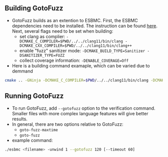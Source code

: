 ## Building GotoFuzz

- GotoFuzz builds as an extention to ESBMC. First, the ESBMC dependencies need to be installed. The instruction can be found [here](**https://github.com/esbmc/esbmc/blob/master/BUILDING.md**). Next, several flags need to be set when building:
    - set clang as complier: `-DCMAKE_C_COMPILER=$PWD/../../clang11/bin/clang -DCMAKE_CXX_COMPILER=$PWD/../../clang11/bin/clang++`
    - enable "fuzz" sanitizer mode: `-DCMAKE_BUILD_TYPE=Sanitizer -DSANITIZER_TYPE=FUZZ`
    - collect coverage information: `-DENABLE_COVERAGE=Off`
- Here is a building command examaple, which can be varied due to demmand
```sh
cmake .. -GNinja -DCMAKE_C_COMPILER=$PWD/../../clang11/bin/clang -DCMAKE_CXX_COMPILER=$PWD/../../clang11/bin/clang++ -DBUILD_TESTING=Off -DENABLE_REGRESSION=Off  -DClang_DIR=$PWD/../../clang11 -DLLVM_DIR=$PWD/../../clang11 -DBUILD_STATIC=Off -DZ3_DIR=$PWD/../../z3 -DBoolector_DIR=$PWD/../../boolector-release -DCMAKE_INSTALL_PREFIX:PATH=$PWD/../../release -DCMAKE_BUILD_TYPE=Sanitizer -DSANITIZER_TYPE=FUZZ -DENABLE_COVERAGE=On
```

## Running GotoFuzz

- To run GotoFuzz, add `--gotofuzz` option to the verification command. Smaller files with more complex language features will give better results. 
- In general, there are two options relative to GotoFuzz:
  - `goto-fuzz-maxtime`
  - `goto-fuzz`
- example command:
```sh
./esbmc <filename> -unwind 1 --gotofuzz 120 [--timeout 60]
```
